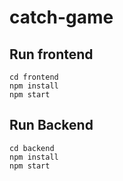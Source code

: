 # catch-game

## Run frontend

```
cd frontend
npm install
npm start

```

## Run Backend

```
cd backend
npm install
npm start
```
